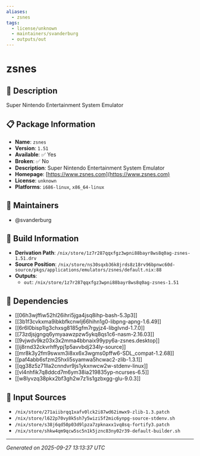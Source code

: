 ```yaml
---
aliases:
  - zsnes
tags:
  - license/unknown
  - maintainers/svanderburg
  - outputs/out
---
```


# zsnes

## 📝 Description

Super Nintendo Entertainment System Emulator

## 📋 Package Information

- **Name**: `zsnes`
- **Version**: `1.51`
- **Available**: ✅ Yes
- **Broken**: ✅ No
- **Description**: Super Nintendo Entertainment System Emulator
- **Homepage**: [https://www.zsnes.com](https://www.zsnes.com)
- **License**: `unknown`
- **Platforms**: `i686-linux`, `x86_64-linux`
## 👥 Maintainers

- @svanderburg


## 🔧 Build Information

- **Derivation Path**: `/nix/store/1z7r287qqxfgz3wpni88bayr8ws8q0ag-zsnes-1.51.drv`
- **Source Position**: `/nix/store/ns30sqxb36k8jrds8z18rv96bpnwc60d-source/pkgs/applications/emulators/zsnes/default.nix:88`
- **Outputs**:
  - `out`:  `/nix/store/1z7r287qqxfgz3wpni88bayr8ws8q0ag-zsnes-1.51`

## 🔗 Dependencies

- [[06h3wjffiw52hl26ihri5jga4jsq8ihp-bash-5.3p3]]
- [[3b1f3cvkxma9ibkbfkcnwlj66hihn1g0-libpng-apng-1.6.49]]
- [[6r6l0bisp1lg3chxsg8185gfm7rgyjz4-libglvnd-1.7.0]]
- [[73zdjsjgngq6ymyaawzpzw5ykq8qs1c6-nasm-2.16.03]]
- [[9vjwdv9kz03x3x2mma4bbnaix99ypy6a-zsnes.desktop]]
- [[ij8rnd32ckvrhffypj1p5avvbdj234ly-source]]
- [[mr8k3y2fm9swxm3i8xx6x3wgms0pffw6-SDL_compat-1.2.68]]
- [[paf4abb6sfzm25hxli5syamwa5hcwac2-zlib-1.3.1]]
- [[qg38z5z71lla2cnndvr9js1ykxnwcw2w-stdenv-linux]]
- [[vl4nhfik7q8ddcd7m6ym38ia219835yp-ncurses-6.5]]
- [[w8lyvzq38pkx2bf3gh2w7z1is1gzbxgg-glu-9.0.3]]

## 📁 Input Sources

- `/nix/store/271aiibrqq1xafv0lck2i87wd62imwx9-zlib-1.3.patch`
- `/nix/store/l622p70vy8k5sh7y5wizi5f2mic6ynpg-source-stdenv.sh`
- `/nix/store/s38j6qd50p03d9lpza7zpknaxx1vq8sq-fortify3.patch`
- `/nix/store/shkw4qm9qcw5sc5n1k5jznc83ny02r39-default-builder.sh`

---
*Generated on 2025-09-27 13:13:37 UTC*
